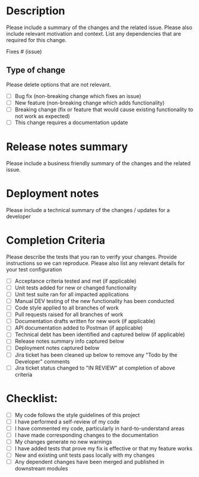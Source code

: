 # Description

Please include a summary of the changes and the related issue. Please also include relevant motivation and context. List any dependencies that are required for this change.

Fixes # (issue)

## Type of change

Please delete options that are not relevant.

- [ ] Bug fix (non-breaking change which fixes an issue)
- [ ] New feature (non-breaking change which adds functionality)
- [ ] Breaking change (fix or feature that would cause existing functionality to not work as expected)
- [ ] This change requires a documentation update

# Release notes summary

Please include a business friendly summary of the changes and the related issue.

# Deployment notes

Please include a technical summary of the changes / updates for a developer

# Completion Criteria

Please describe the tests that you ran to verify your changes. Provide instructions so we can reproduce. Please also list any relevant details for your test configuration

- [ ] Acceptance criteria tested and met (if applicable)
- [ ] Unit tests added for new or changed functionality
- [ ] Unit test suite ran for all impacted applications
- [ ] Manual DEV testing of the new functionality has been conducted
- [ ] Code style applied to all branches of work
- [ ] Pull requests raised for all branches of work
- [ ] Documentation drafts written for new work (if applicable)
- [ ] API documentation added to Postman (if applicable)
- [ ] Technical debt has been identified and captured below (if applicable)
- [ ] Release notes summary info captured below
- [ ] Deployment notes captured below
- [ ] Jira ticket has been cleaned up below to remove any "Todo by the Developer" comments
- [ ] Jira ticket status changed to "IN REVIEW" at completion of above criteria

# Checklist:

- [ ] My code follows the style guidelines of this project
- [ ] I have performed a self-review of my code
- [ ] I have commented my code, particularly in hard-to-understand areas
- [ ] I have made corresponding changes to the documentation
- [ ] My changes generate no new warnings
- [ ] I have added tests that prove my fix is effective or that my feature works
- [ ] New and existing unit tests pass locally with my changes
- [ ] Any dependent changes have been merged and published in downstream modules
